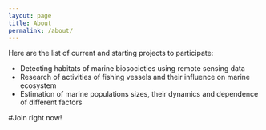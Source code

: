 ```yaml
---
layout: page
title: About
permalink: /about/
---
```


Here are the list of current and starting projects to participate:
* Detecting habitats of marine biosocieties using remote sensing data
* Research of activities of fishing vessels and their influence on marine ecosystem
* Estimation of marine populations sizes, their dynamics and dependence of different factors

#Join right now!
